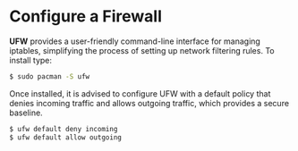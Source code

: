 # Configure a Firewall
**UFW** provides a user-friendly command-line interface for managing iptables, simplifying the process of setting up network filtering rules. To install type:

```bash
$ sudo pacman -S ufw
```

Once installed, it is advised to configure UFW with a default policy that denies incoming traffic and allows outgoing traffic, which provides a secure baseline.
```bash
$ ufw default deny incoming
$ ufw default allow outgoing
```
